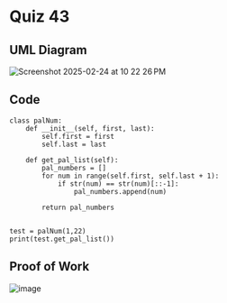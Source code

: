 # Quiz 43

## UML Diagram

![Screenshot 2025-02-24 at 10 22 26 PM](https://github.com/user-attachments/assets/bd3870fd-fa23-4933-8c10-39b9a79c1ce5)

## Code

```
class palNum:
    def __init__(self, first, last):
        self.first = first
        self.last = last

    def get_pal_list(self):
        pal_numbers = []
        for num in range(self.first, self.last + 1):
            if str(num) == str(num)[::-1]:
                pal_numbers.append(num)

        return pal_numbers


test = palNum(1,22)
print(test.get_pal_list())
```

## Proof of Work

![image](https://github.com/user-attachments/assets/831456c9-2920-4c28-809f-b3604ec1747b)

